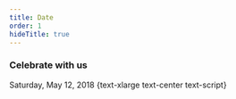```yaml
---
title: Date
order: 1
hideTitle: true
---
```


### Celebrate with us

Saturday, May 12, 2018
{text-xlarge text-center text-script}
